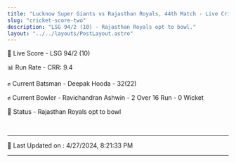 ```yaml
---
title: "Lucknow Super Giants vs Rajasthan Royals, 44th Match - Live Cricket Score"
slug: "cricket-score-two"
description: "LSG 94/2 (10) - Rajasthan Royals opt to bowl."
layout: "../../layouts/PostLayout.astro"
---
```


🔴 Live Score - LSG 94/2 (10)  

📊 Run Rate - CRR: 9.4  

✊ Current Batsman - Deepak Hooda - 32(22)  

✊ Current Bowler - Ravichandran Ashwin - 2 Over 16 Run - 0 Wicket  

📑 Status - Rajasthan Royals opt to bowl

<br />

***

📝 Last Updated on : 4/27/2024, 8:21:33 PM

***

